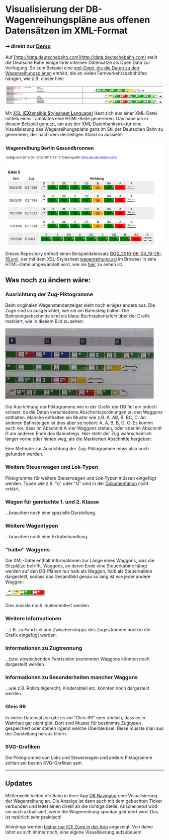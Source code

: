 # Visualisierung der DB-Wagenreihungspläne aus offenen Datensätzen im XML-Format

### ➟ direkt zur [Demo](http://n-dim.de/DB-Wagenreihungsplan-XML-to-HTML/BGS_2016-06-04_16-28-18.xml)

Auf [http://data.deutschebahn.com](http://data.deutschebahn.com) stellt die Deutsche Bahn einige ihrer internen Datensätze als Open Data zur Verfügung. So zum Beispiel eine [xml-Datei, die die Daten zu den Wagenreihungsplänen](http://data.deutschebahn.com/dataset/data-wagenreihungsplan-soll-daten) enthält, die an vielen Fernverkehrsbahnhöfen hängen, wie z.B. dieser hier:

![Visualisierung der Wagenreihungspläne](pic01.PNG)

Mit [XSL (**EX**tensible **S**tylesheet **L**anguage)](http://www.w3schools.com/xsl/default.asp) lässt sich aus einer
XML-Datei mittels eines Tamplates eine HTML-Seite generieren. Das habe ich in diesem Beispiel genutzt, um aus der XML-Datenbankstruktur eine Visualisierung des Wagenreihungsplans ganz im Stil der Deutschen Bahn zu generieren, der nach dem derzeitigen Stand so aussieht:

![DB-Wagenreihung-test](DB-Wagenreihung-test.png)

Dieses Repository enthält einen Beispieldatensatz [BGS_2016-06-04_16-28-18.xml](https://github.com/nFrechen/DB-Wagenreihungsplan-XML-to-HTML/blob/master/BGS_2016-06-04_16-28-18.xml), der mit dem XSL-Stylesheet [wagenreihung.xsl](https://github.com/nFrechen/DB-Wagenreihungsplan-XML-to-HTML/blob/master/wagenreihung.xsl) im Browser in eine HTML-Datei umgewandelt wird, wie sie  [hier](http://n-dim.de/DB-Wagenreihungsplan-XML-to-HTML/BGS_2016-06-04_16-28-18.xml) zu sehen ist.

## Was noch zu ändern wäre:

### Ausrichtung der Zug-Piktogramme

Beim originalen Wagenstandanzeiger sieht noch einiges anders aus. Die Züge sind so ausgerichtet, wie sie am Bahnsteig halten. Die Bahnsteigsabschnitte sind als blaue Buchstabentafeln über der Grafik markiert, wie in diesem Bild zu sehen:

![](WagenstandanzeigerBuchstaben.jpg)

Die Ausrichtung der Piktogramme wie in der Grafik der DB fiel mir jedoch schwer, da die Daten verschiedene Abschnittszordnungen zu den Waggons enthalten. Manche enthalten ein Muster wie z.B. A, AB, B, BC, C. An anderen Bahnsteigen ist dies aber so notiert: A, A, B, B, C, C. Es kommt auch vor, dass im Abschnitt A vier Waggons stehen, oder aber im Abschnitt G am anderen Ende des Bahnsteigs. Hier steht der Zug wahrscheinlich länger vorne oder hinten weg, als die Markierten Abschnitte hergeben.

Eine Methode zur Ausrichtung der Zug-Piktogramme muss also noch gefunden werden.

### Weitere Steuerwagen und Lok-Typen

Piktogramme für weitere Steuerwagen und Lok-Typen müssen eingefügt werden. Typen wie z.B. "q" oder "Ü" sind in der [Dokumentation](http://download-data.deutschebahn.com/static/datasets/wagenstand/Datenbeschreibung_Wagenstandssolldaten.pdf) nicht erklärt.

### Wagen für gemischte 1. und 2. Klasse 
...brauchen noch eine spezielle Darstellung.

### Weitere Wagentypen
...brauchen noch eine Extrabehandlung.

### "halbe" Waggons
Die XML-Datei enthält Informationen zur Länge eines Waggons, was die Sitzplätze betrifft. Waggons, an deren Ende eine Steuerkabine  hängt werden auf den DB-Plänen nur halb als Waggon, halb als Steuerkabine dargestellt, sodass das Gesamtbild genau so lang ist wie jeder andere Waggon:

![Steuerkabine](Steuerkabine.png)

Dies müsste noch implementiert werden.

### Weitere Informationen
...z.B. zu Fahrtziel und Zwischenstopps des Zuges können noch in die Grafik eingefügt werden.

### Informationen zu Zugtrennung
...bzw. abweichenden Fahrtzielen bestimmter Waggons könnten noch dargestellt werden.

### Informationen zu Besonderheiten mancher Waggons
...wie z.B. Rollstuhlgerecht, Kinderabteil etc. könnten noch dargestellt werden.

### Gleis 99
In vielen Datensätzen gibt es ein "Gleis 99" oder ähnlich, dass es in Wahrheit gar nicht gibt. Dort sind Muster für bestimmte Zugtypen gespeichert oder stehen irgend welche Überbleibsel. Diese müsste man aus der Darstellung heraus filtern.

### SVG-Grafiken
Die Piktogramme von Loks und Steuerwagen und andere Piktogramme sollten am besten SVG-Grafiken sein.

----------------

## Updates
Mittlerweile bieted die Bahn in ihrer App
[DB Navigator](https://www.bahn.de/p/view/service/buchung/wagenreihung.shtml) eine Visualisierung der Wagenreihung an. Die Anzeige ist dann auch mit dem gebuchten Ticket verbunden und leitet einen direkt an die richtige Stelle. Anscheinend wird sie auch aktualisiert, wenn die Wagenreihung spontan geändert wird. Das ist natürlich sehr praktisch!

Allerdings werden [bisher nur ICE Züge in der App](https://community.bahn.de/questions/1297179-wagenreihung) angezeigt. Von daher lohnt es sich immer noch, eine eigene Visualisierung aufzubauen!
